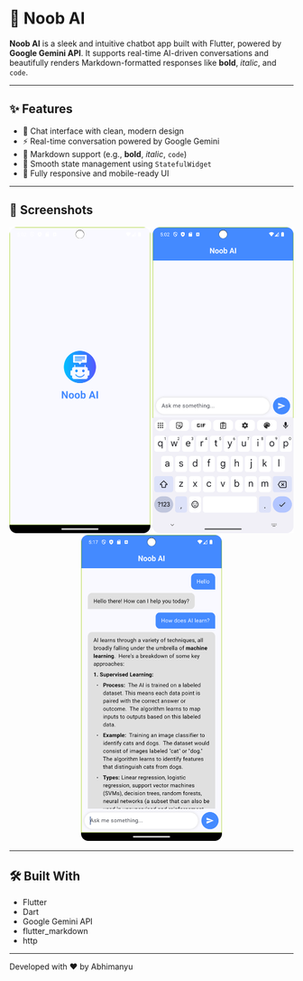 # 🤖 Noob AI

**Noob AI** is a sleek and intuitive chatbot app built with Flutter, powered by **Google Gemini API**. It supports real-time AI-driven conversations and beautifully renders Markdown-formatted responses like **bold**, _italic_, and `code`.

---

## ✨ Features

- 💬 Chat interface with clean, modern design  
- ⚡ Real-time conversation powered by Google Gemini  
- 📝 Markdown support (e.g., **bold**, _italic_, `code`)  
- 🎯 Smooth state management using `StatefulWidget`  
- 📱 Fully responsive and mobile-ready UI  

---

## 📸 Screenshots

<div align="center">
  <img src="assets/images/splash.png" alt="Splash Screen" width="250"/>
  <img src="assets/images/home.png" alt="Home Screen" width="250"/>
  <img src="assets/images/sample.png" alt="Chat Sample" width="250"/>
</div>

---

## 🛠 Built With
- Flutter
- Dart
- Google Gemini API
- flutter_markdown
- http

---

Developed with ❤️ by Abhimanyu
